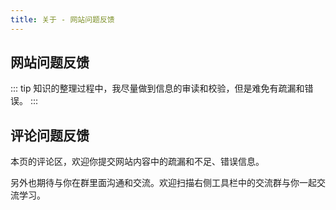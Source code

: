 ```yaml
---
title: 关于 - 网站问题反馈
---
```


## 网站问题反馈
::: tip
知识的整理过程中，我尽量做到信息的审读和校验，但是难免有疏漏和错误。
:::

## 评论问题反馈
本页的评论区，欢迎你提交网站内容中的疏漏和不足、错误信息。

另外也期待与你在群里面沟通和交流。欢迎扫描右侧工具栏中的交流群与你一起交流学习。